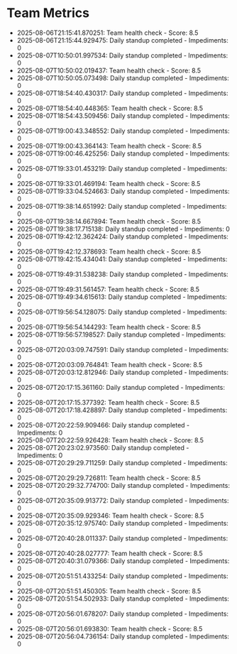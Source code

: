 # Team Metrics

- 2025-08-06T21:15:41.870251: Team health check - Score: 8.5
- 2025-08-06T21:15:44.929475: Daily standup completed - Impediments: 0
- 2025-08-07T10:50:01.997534: Daily standup completed - Impediments: 0
- 2025-08-07T10:50:02.019437: Team health check - Score: 8.5
- 2025-08-07T10:50:05.073498: Daily standup completed - Impediments: 0
- 2025-08-07T18:54:40.430317: Daily standup completed - Impediments: 0
- 2025-08-07T18:54:40.448365: Team health check - Score: 8.5
- 2025-08-07T18:54:43.509456: Daily standup completed - Impediments: 0
- 2025-08-07T19:00:43.348552: Daily standup completed - Impediments: 0
- 2025-08-07T19:00:43.364143: Team health check - Score: 8.5
- 2025-08-07T19:00:46.425256: Daily standup completed - Impediments: 0
- 2025-08-07T19:33:01.453219: Daily standup completed - Impediments: 0
- 2025-08-07T19:33:01.469194: Team health check - Score: 8.5
- 2025-08-07T19:33:04.524663: Daily standup completed - Impediments: 0
- 2025-08-07T19:38:14.651992: Daily standup completed - Impediments: 0
- 2025-08-07T19:38:14.667894: Team health check - Score: 8.5
- 2025-08-07T19:38:17.715138: Daily standup completed - Impediments: 0
- 2025-08-07T19:42:12.362424: Daily standup completed - Impediments: 0
- 2025-08-07T19:42:12.378693: Team health check - Score: 8.5
- 2025-08-07T19:42:15.434041: Daily standup completed - Impediments: 0
- 2025-08-07T19:49:31.538238: Daily standup completed - Impediments: 0
- 2025-08-07T19:49:31.561457: Team health check - Score: 8.5
- 2025-08-07T19:49:34.615613: Daily standup completed - Impediments: 0
- 2025-08-07T19:56:54.128075: Daily standup completed - Impediments: 0
- 2025-08-07T19:56:54.144293: Team health check - Score: 8.5
- 2025-08-07T19:56:57.198527: Daily standup completed - Impediments: 0
- 2025-08-07T20:03:09.747591: Daily standup completed - Impediments: 0
- 2025-08-07T20:03:09.764841: Team health check - Score: 8.5
- 2025-08-07T20:03:12.812946: Daily standup completed - Impediments: 0
- 2025-08-07T20:17:15.361160: Daily standup completed - Impediments: 0
- 2025-08-07T20:17:15.377392: Team health check - Score: 8.5
- 2025-08-07T20:17:18.428897: Daily standup completed - Impediments: 0
- 2025-08-07T20:22:59.909466: Daily standup completed - Impediments: 0
- 2025-08-07T20:22:59.926428: Team health check - Score: 8.5
- 2025-08-07T20:23:02.973560: Daily standup completed - Impediments: 0
- 2025-08-07T20:29:29.711259: Daily standup completed - Impediments: 0
- 2025-08-07T20:29:29.726811: Team health check - Score: 8.5
- 2025-08-07T20:29:32.774700: Daily standup completed - Impediments: 0
- 2025-08-07T20:35:09.913772: Daily standup completed - Impediments: 0
- 2025-08-07T20:35:09.929346: Team health check - Score: 8.5
- 2025-08-07T20:35:12.975740: Daily standup completed - Impediments: 0
- 2025-08-07T20:40:28.011337: Daily standup completed - Impediments: 0
- 2025-08-07T20:40:28.027777: Team health check - Score: 8.5
- 2025-08-07T20:40:31.079366: Daily standup completed - Impediments: 0
- 2025-08-07T20:51:51.433254: Daily standup completed - Impediments: 0
- 2025-08-07T20:51:51.450305: Team health check - Score: 8.5
- 2025-08-07T20:51:54.502933: Daily standup completed - Impediments: 0
- 2025-08-07T20:56:01.678207: Daily standup completed - Impediments: 0
- 2025-08-07T20:56:01.693830: Team health check - Score: 8.5
- 2025-08-07T20:56:04.736154: Daily standup completed - Impediments: 0
